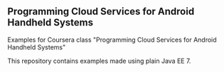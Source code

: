 ## Programming Cloud Services for Android Handheld Systems


Examples for Coursera class "Programming Cloud Services for Android Handheld Systems"

This repository contains examples made using plain Java EE 7.



